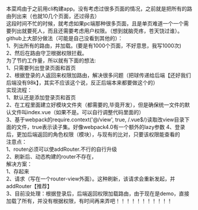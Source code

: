 本菜鸡由于之前用cli构建app。没有考虑过很多页面的情况，之前就是把所有的路由列出来（也就10几个页面，还过得去）<br>
这段时间不忙的时候，就考虑如果pc端那种很多页面，且是单页难道一个一个需要列出就要死人，而且还需要考虑用户权限。（想到就脑壳疼，苍天饶过谁）。<br>
github上大部分做法（可能是自己没看到其他的）：<br>
1、列出所有的路由，并加载。(要是有1000个页面，不好意思，我写1000次)<br>
2、然后在路由守卫根据权限拦截。<br>
为了节约工作量，所以就有下面的想法:<br>
1、只需要列出登录页面和首页<br>
2、根据登录的人返回来权限加路由，解决很多问题（把球传递给后端【还好我们后端没有98k】，其实不应该这个说，反正后端本来都要做这个的）<br>
实现流程：<br>
1、默认还是添加登录页和首页<br>
2、在工程里面建立好模块文件夹（都需要的,毕竟开发），但是确保统一文件的默认文件叫index.vue（如果不是。可以自行调整代码里面的）<br>
3、基于webpack的require.context('@/view', true, /\.vue$/)读取改view目录下面的文件，true表示读子集。好像webpack4.0有一个额外的lazy参数
4、登录后，更加后端返回的角色权限（模块），与现有的比对，只要该权限能查看的<br>
注意点：<br>
1、router必须可以使addRouter.不行的自行升级<br>
2、刷新后、动态构建的router不存在，<br>
    解决方案：<br>
        1、存起来<br>
        2、请求（写在一个router-view外面）。这种刷新，该请求会重新发起，并addRouter【推荐】<br>
3、目前没处理：根据登录后，后端返回权限加载路由，由于现在是demo，直接加载了所有，并没有根据权限，有时间再来弄吧！！！！！！！！！！！

